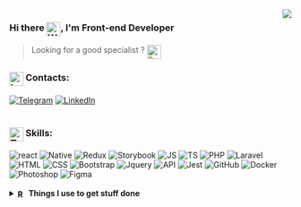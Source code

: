 <picture>
  <source media="(prefers-color-scheme: dark)" srcset="https://github-readme-stats.vercel.app/api?username=penteleichuk&count_private=true&show_icons=true&theme=github_dark_dimmed&hide_border=true" />
  <source media="(prefers-color-scheme: light)" srcset="https://github-readme-stats.vercel.app/api?username=penteleichuk&count_private=true&show_icons=true&theme=swift&hide_border=true" />
<img align="right" src="https://github-readme-stats.vercel.app/api?username=penteleichuk&count_private=true&show_icons=true&theme=swift&hide_border=true" />
</picture>

### Hi there <picture><img align="top" src="https://raw.githubusercontent.com/Tarikul-Islam-Anik/Animated-Fluent-Emojis/master/Emojis/Hand%20gestures/Waving%20Hand%20Medium-Light%20Skin%20Tone.png" alt="Waving Hand Medium-Light Skin Tone" width="25" height="25" /></picture>, I'm Front-end Developer

> Looking for a good specialist ? <picture><img align="top" src="https://raw.githubusercontent.com/Tarikul-Islam-Anik/Animated-Fluent-Emojis/master/Emojis/Hand%20gestures/Backhand%20Index%20Pointing%20Down%20Medium-Light%20Skin%20Tone.png" alt="Backhand Index Pointing Down Medium-Light Skin Tone" width="25" height="25" /></picture>

### <picture><img align="top" src="https://raw.githubusercontent.com/Tarikul-Islam-Anik/Animated-Fluent-Emojis/master/Emojis/Smilies/Love%20Letter.png" alt="Love Letter" width="25" height="25" /></picture> Contacts:
[![Telegram](https://img.shields.io/badge/-telegram-4D89D7?style=for-the-badge&logo=telegram&amp;logoColor=FFFFFF)](https://t.me/vasyok28)
[![LinkedIn](https://img.shields.io/badge/-linkedin-4D89D7?style=for-the-badge&logo=linkedin)](https://www.linkedin.com/in/penteleichuk/)
<br>
<br>
### <picture><img align="top" src="https://raw.githubusercontent.com/Tarikul-Islam-Anik/Animated-Fluent-Emojis/master/Emojis/People%20with%20professions/Technologist%20Light%20Skin%20Tone.png" alt="Technologist Light Skin Tone" width="25" height="25" /></picture> Skills: 
<div align="left">
<picture>
  <source media="(prefers-color-scheme: dark)" srcset="https://img.shields.io/badge/-react-24292F?style=for-the-badge&amp;logo=react&amp;logoColor=4D89D7" />
  <source media="(prefers-color-scheme: light)" srcset="https://img.shields.io/badge/-react-F7F7F7?style=for-the-badge&amp;logo=react&amp;logoColor=F05237" />
  <img alt="react" src="https://img.shields.io/badge/-react-F7F7F7?style=for-the-badge&amp;logo=react&amp;logoColor=F05237" />
</picture>
<picture>
  <source media="(prefers-color-scheme: dark)" srcset="https://img.shields.io/badge/-native-24292F?style=for-the-badge&amp;logo=react&amp;logoColor=4D89D7" />
  <source media="(prefers-color-scheme: light)" srcset="https://img.shields.io/badge/-native-F7F7F7?style=for-the-badge&amp;logo=react&amp;logoColor=F05237" />
  <img alt="Native" src="https://img.shields.io/badge/-native-F7F7F7?style=for-the-badge&amp;logo=react&amp;logoColor=F05237" />
</picture>
<picture>
  <source media="(prefers-color-scheme: dark)" srcset="https://img.shields.io/badge/-redux-24292F?style=for-the-badge&amp;logo=redux&amp;logoColor=4D89D7" />
  <source media="(prefers-color-scheme: light)" srcset="https://img.shields.io/badge/-redux-F7F7F7?style=for-the-badge&amp;logo=redux&amp;logoColor=F05237" />
  <img alt="Redux" src="https://img.shields.io/badge/-redux-F7F7F7?style=for-the-badge&amp;logo=redux&amp;logoColor=F05237" />
</picture>
<picture>
  <source media="(prefers-color-scheme: dark)" srcset="https://img.shields.io/badge/-Storybook-24292F?style=for-the-badge&amp;logo=Storybook&amp;logoColor=4D89D7" />
  <source media="(prefers-color-scheme: light)" srcset="https://img.shields.io/badge/-Storybook-F7F7F7?style=for-the-badge&amp;logo=Storybook&amp;logoColor=F05237" />
  <img alt="Storybook" src="https://img.shields.io/badge/-Storybook-F7F7F7?style=for-the-badge&amp;logo=Storybook&amp;logoColor=F05237" />
</picture>
<picture>
  <source media="(prefers-color-scheme: dark)" srcset="https://img.shields.io/badge/-javascript-24292F?style=for-the-badge&amp;logo=javascript&amp;logoColor=4D89D7" />
  <source media="(prefers-color-scheme: light)" srcset="https://img.shields.io/badge/-javascript-F7F7F7?style=for-the-badge&amp;logo=javascript&amp;logoColor=F05237" />
  <img alt="JS" src="https://img.shields.io/badge/-javascript-F7F7F7?style=for-the-badge&amp;logo=javascript&amp;logoColor=F05237" />
</picture>
<picture>
  <source media="(prefers-color-scheme: dark)" srcset="https://img.shields.io/badge/-typescript-24292F?style=for-the-badge&amp;logo=typescript&amp;logoColor=4D89D7" />
  <source media="(prefers-color-scheme: light)" srcset="https://img.shields.io/badge/-typescript-F7F7F7?style=for-the-badge&amp;logo=typescript&amp;logoColor=F05237" />
  <img alt="TS" src="https://img.shields.io/badge/-typescript-F7F7F7?style=for-the-badge&amp;logo=typescript&amp;logoColor=F05237" />
</picture>
<picture>
  <source media="(prefers-color-scheme: dark)" srcset="https://img.shields.io/badge/-PHP-24292F?style=for-the-badge&amp;logo=php&amp;logoColor=4D89D7" />
  <source media="(prefers-color-scheme: light)" srcset="https://img.shields.io/badge/-PHP-F7F7F7?style=for-the-badge&amp;logo=php&amp;logoColor=F05237" />
  <img alt="PHP" src="https://img.shields.io/badge/-PHP-F7F7F7?style=for-the-badge&amp;logo=php&amp;logoColor=F05237" />
</picture>
<picture>
  <source media="(prefers-color-scheme: dark)" srcset="https://img.shields.io/badge/-laravel-24292F?style=for-the-badge&amp;logo=laravel&amp;logoColor=4D89D7" />
  <source media="(prefers-color-scheme: light)" srcset="https://img.shields.io/badge/-laravel-F7F7F7?style=for-the-badge&amp;logo=laravel&amp;logoColor=F05237" />
  <img alt="Laravel" src="https://img.shields.io/badge/-laravel-F7F7F7?style=for-the-badge&amp;logo=laravel&amp;logoColor=F05237" />
</picture>
<picture>
  <source media="(prefers-color-scheme: dark)" srcset="https://img.shields.io/badge/-html5-24292F?style=for-the-badge&amp;logo=html5&amp;logoColor=4D89D7" />
  <source media="(prefers-color-scheme: light)" srcset="https://img.shields.io/badge/-html5-F7F7F7?style=for-the-badge&amp;logo=html5&amp;logoColor=F05237" />
  <img alt="HTML" src="https://img.shields.io/badge/-html5-F7F7F7?style=for-the-badge&amp;logo=html5&amp;logoColor=F05237" />
</picture>
<picture>
  <source media="(prefers-color-scheme: dark)" srcset="https://img.shields.io/badge/-css3_/_scss_/_sass_/_BEM-24292F?style=for-the-badge&amp;logo=css3&amp;logoColor=4D89D7" />
  <source media="(prefers-color-scheme: light)" srcset="https://img.shields.io/badge/-css3_/_scss_/_sass_/_BEM-F7F7F7?style=for-the-badge&amp;logo=css3&amp;logoColor=F05237" />
  <img alt="CSS" src="https://img.shields.io/badge/-css3_/_scss_/_sass_/_BEM-F7F7F7?style=for-the-badge&amp;logo=css3&amp;logoColor=F05237" />
</picture>
<picture>
  <source media="(prefers-color-scheme: dark)" srcset="https://img.shields.io/badge/-bootstrap&nbsp;/&nbsp;material_ui-24292F?style=for-the-badge&amp;logo=bootstrap&amp;logoColor=4D89D7" />
  <source media="(prefers-color-scheme: light)" srcset="https://img.shields.io/badge/-bootstrap&nbsp;/&nbsp;material_ui-F7F7F7?style=for-the-badge&amp;logo=bootstrap&amp;logoColor=F05237" />
  <img alt="Bootstrap" src="https://img.shields.io/badge/-bootstrap&nbsp;/&nbsp;material_ui-F7F7F7?style=for-the-badge&amp;logo=bootstrap&amp;logoColor=F05237" />
</picture>
<picture>
  <source media="(prefers-color-scheme: dark)" srcset="https://img.shields.io/badge/-jquery-24292F?style=for-the-badge&amp;logo=jquery&amp;logoColor=4D89D7" />
  <source media="(prefers-color-scheme: light)" srcset="https://img.shields.io/badge/-jquery-F7F7F7?style=for-the-badge&amp;logo=jquery&amp;logoColor=F05237" />
  <img alt="Jquery" src="https://img.shields.io/badge/-jquery-F7F7F7?style=for-the-badge&amp;logo=jquery&amp;logoColor=F05237" />
</picture>
<picture>
  <source media="(prefers-color-scheme: dark)" srcset="https://img.shields.io/badge/-rest_api-24292F?style=for-the-badge&amp;logo=fastapi&amp;logoColor=4D89D7" />
  <source media="(prefers-color-scheme: light)" srcset="https://img.shields.io/badge/-rest_api-F7F7F7?style=for-the-badge&amp;logo=fastapi&amp;logoColor=F05237" />
  <img alt="API" src="https://img.shields.io/badge/-rest_api-F7F7F7?style=for-the-badge&amp;logo=fastapi&amp;logoColor=F05237" />
</picture>
<picture>
  <source media="(prefers-color-scheme: dark)" srcset="https://img.shields.io/badge/-jest&nbsp;/&nbsp;Unit&nbsp;Test-24292F?style=for-the-badge&amp;logoColor=4D89D7" />
  <source media="(prefers-color-scheme: light)" srcset="https://img.shields.io/badge/-jest&nbsp;/&nbsp;Unit&nbsp;Test-F7F7F7?style=for-the-badge&amp;logoColor=F05237" />
  <img alt="Jest" src="https://img.shields.io/badge/-jest&nbsp;/&nbsp;Unit&nbsp;Test-F7F7F7?style=for-the-badge&amp;logoColor=F05237" />
</picture>
<picture>
  <source media="(prefers-color-scheme: dark)" srcset="https://img.shields.io/badge/-git&nbsp;/&nbsp;github-24292F?style=for-the-badge&amp;logo=github&amp;logoColor=4D89D7" />
  <source media="(prefers-color-scheme: light)" srcset="https://img.shields.io/badge/-git&nbsp;/&nbsp;github-F7F7F7?style=for-the-badge&amp;logo=github&amp;logoColor=F05237" />
  <img alt="GitHub" src="https://img.shields.io/badge/-git&nbsp;/&nbsp;github-F7F7F7?style=for-the-badge&amp;logo=github&amp;logoColor=F05237" />
</picture>
<picture>
  <source media="(prefers-color-scheme: dark)" srcset="https://img.shields.io/badge/-docker-24292F?style=for-the-badge&amp;logo=docker&amp;logoColor=4D89D7" />
  <source media="(prefers-color-scheme: light)" srcset="https://img.shields.io/badge/-docker-F7F7F7?style=for-the-badge&amp;logo=docker&amp;logoColor=F05237" />
  <img alt="Docker" src="https://img.shields.io/badge/-docker-F7F7F7?style=for-the-badge&amp;logo=docker&amp;logoColor=F05237" />
</picture>
<picture>
  <source media="(prefers-color-scheme: dark)" srcset="https://img.shields.io/badge/-photoshop-24292F?style=for-the-badge&amp;logo=adobe-photoshop&amp;logoColor=4D89D7" />
  <source media="(prefers-color-scheme: light)" srcset="https://img.shields.io/badge/-photoshop-F7F7F7?style=for-the-badge&amp;logo=adobe-photoshop&amp;logoColor=F05237" />
  <img alt="Photoshop" src="https://img.shields.io/badge/-photoshop-F7F7F7?style=for-the-badge&amp;logo=adobe-photoshop&amp;logoColor=F05237" />
</picture>
<picture>
  <source media="(prefers-color-scheme: dark)" srcset="https://img.shields.io/badge/-figma-24292F?style=for-the-badge&amp;logo=figma&amp;logoColor=4D89D7" />
  <source media="(prefers-color-scheme: light)" srcset="https://img.shields.io/badge/-figma-F7F7F7?style=for-the-badge&amp;logo=figma&amp;logoColor=F05237" />
  <img alt="Figma" src="https://img.shields.io/badge/-figma-F7F7F7?style=for-the-badge&amp;logo=figma&amp;logoColor=F05237" />
</picture>
</div>
<br />
<details>	
  <br />
  <summary><b><picture><img align="center" src="https://raw.githubusercontent.com/Tarikul-Islam-Anik/Animated-Fluent-Emojis/master/Emojis/Travel%20and%20places/Rocket.png" alt="Rocket" width="16" height="16" /></picture> Things I use to get stuff done</b></summary>
  	<ul>
  	  <li><b>OS:</b> macOS Sonoma 14.4.1</li>
	    <li><b>Laptop: </b> MacBook Pro M1</li>
  	  <li><b>Browser: </b> Firefox Web Browser</li>
	    <li><b>Terminal: </b> iTerm</li>
	    <li><b>Code Editor:</b> VSCode - The best editor out there.</li>
	    <li><b>To Stay Updated:</b> Dev.to, Linkedin and Twitter.</li>
	</ul>	
</details>



